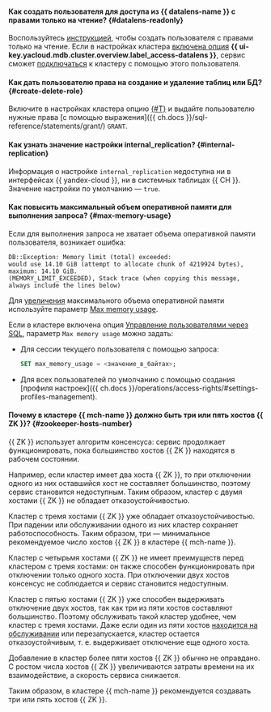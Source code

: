#### Как создать пользователя для доступа из {{ datalens-name }} с правами только на чтение? {#datalens-readonly}

Воспользуйтесь [инструкцией](../../managed-clickhouse/operations/cluster-users.md#example-create-readonly-user), чтобы создать пользователя с правами только на чтение. Если в настройках кластера [включена опция](../../managed-clickhouse/operations/update.md#change-additional-settings) **{{ ui-key.yacloud.mdb.cluster.overview.label_access-datalens }}**, сервис сможет [подключаться](../../managed-clickhouse/operations/datalens-connect.md#create-connector) к кластеру с помощью этого пользователя.

#### Как дать пользователю права на создание и удаление таблиц или БД? {#create-delete-role}

Включите в настройках кластера опцию [{#T}](../../managed-clickhouse/operations/cluster-users.md#sql-user-management) и выдайте пользователю нужные права [с помощью выражения]({{ ch.docs }}/sql-reference/statements/grant/) `GRANT`.

#### Как узнать значение настройки internal_replication? {#internal-replication}

Информация о настройке `internal_replication` недоступна ни в интерфейсах {{ yandex-cloud }}, ни в системных таблицах {{ CH }}. Значение настройки по умолчанию — `true`.

#### Как повысить максимальный объем оперативной памяти для выполнения запроса? {#max-memory-usage}

Если для выполнения запроса не хватает объема оперативной памяти пользователя, возникает ошибка:

```text
DB::Exception: Memory limit (total) exceeded:
would use 14.10 GiB (attempt to allocate chunk of 4219924 bytes), maximum: 14.10 GiB.
(MEMORY_LIMIT_EXCEEDED), Stack trace (when copying this message, always include the lines below)
```

Для [увеличения](../../managed-clickhouse/operations/cluster-users.md#update-settings) максимального объема оперативной памяти используйте параметр [Max memory usage](../../managed-clickhouse/concepts/settings-list.md#setting-max-memory-usage).

Если в кластере включена опция [Управление пользователями через SQL](../../managed-clickhouse/operations/cluster-users.md#sql-user-management), параметр `Max memory usage` можно задать:

* Для сессии текущего пользователя с помощью запроса:

    ```sql
    SET max_memory_usage = <значение_в_байтах>;
    ```

* Для всех пользователей по умолчанию с помощью создания [профиля настроек]({{ ch.docs }}/operations/access-rights/#settings-profiles-management).

#### Почему в кластере {{ mch-name }} должно быть три или пять хостов {{ ZK }}? {#zookeeper-hosts-number}

{{ ZK }} использует алгоритм консенсуса: сервис продолжает функционировать, пока большинство хостов {{ ZK }} находятся в рабочем состоянии.

Например, если кластер имеет два хоста {{ ZK }}, то при отключении одного из них оставшийся хост не составляет большинство, поэтому сервис становится недоступным. Таким образом, кластер с двумя хостами {{ ZK }} не обладает отказоустойчивостью.

Кластер с тремя хостами {{ ZK }} уже обладает отказоустойчивостью. При падении или обслуживании одного из них кластер сохраняет работоспособность. Таким образом, три — минимальное рекомендуемое число хостов {{ ZK }} в кластере {{ mch-name }}.

Кластер с четырьмя хостами {{ ZK }} не имеет преимуществ перед кластером с тремя хостами: он также способен функционировать при отключении только одного хоста. При отключении двух хостов консенсус не соблюдается и сервис становится недоступным.

Кластер с пятью хостами {{ ZK }} уже способен выдерживать отключение двух хостов, так как три из пяти хостов составляют большинство. Поэтому обслуживать такой кластер удобнее, чем кластер с тремя хостами. Даже если один из пяти хостов [находится на обслуживании](../../managed-clickhouse/concepts/maintenance.md) или перезапускается, кластер остается отказоустойчивым, т. е. выдерживает отключение еще одного хоста.

Добавление в кластер более пяти хостов {{ ZK }} обычно не оправдано. С ростом числа хостов {{ ZK }} увеличиваются затраты времени на их взаимодействие, а скорость сервиса снижается.

Таким образом, в кластере {{ mch-name }} рекомендуется создавать три или пять хостов {{ ZK }}.

